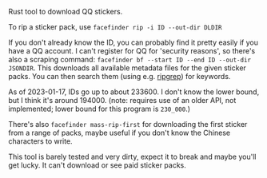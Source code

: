 Rust tool to download QQ stickers.

To rip a sticker pack, use `facefinder rip -i ID --out-dir DLDIR`

If you don't already know the ID, you can probably find it pretty easily if you have a QQ
account. I can't register for QQ for 'security reasons', so there's also a scraping
command: `facefinder bf --start ID --end ID --out-dir JSONDIR`. This downloads all
available metadata files for the given sticker packs. You can then search them
(using e.g. [ripgrep](https://github.com/BurntSushi/ripgrep)) for keywords.

As of 2023-01-17, IDs go up to about 233600. I don't know the lower bound, but I think
it's around 194000. (note: requires use of an older API, not implemented; lower bound
for this program is `230_000`.)

There's also `facefinder mass-rip-first` for downloading the first sticker from a range
of packs, maybe useful if you don't know the Chinese characters to write.

This tool is barely tested and very dirty, expect it to break and maybe you'll get lucky.
It can't download or see paid sticker packs.
